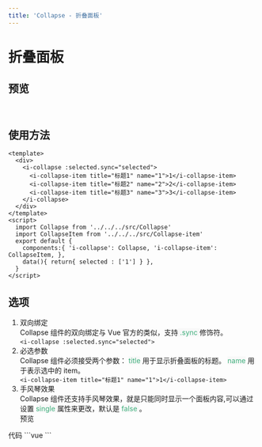 ```yaml
---
title: 'Collapse - 折叠面板'
---
```

# 折叠面板
## 预览
&nbsp;
<ClientOnly>
    <collapse-demo></collapse-demo>
</ClientOnly>

## 使用方法
```vue
<template>
  <div>
    <i-collapse :selected.sync="selected">
      <i-collapse-item title="标题1" name="1">1</i-collapse-item>
      <i-collapse-item title="标题2" name="2">2</i-collapse-item>
      <i-collapse-item title="标题3" name="3">3</i-collapse-item>
    </i-collapse>
  </div>
</template>
<script>
  import Collapse from '../../../src/Collapse'
  import CollapseItem from '../../../src/Collapse-item'
  export default {
    components:{ 'i-collapse': Collapse, 'i-collapse-item': CollapseItem, },
    data(){ return{ selected : ['1'] } },
  }
</script>
```
## 选项
1. 双向绑定  
Collapse 组件的双向绑定与 Vue 官方的类似，支持<span style='color:#3eaf7c;background-color:#F8F8F8'> .sync </span>修饰符。  
`
    <i-collapse :selected.sync="selected">
`  
2. 必选参数  
Collapse 组件必须接受两个参数： <span style='color:#3eaf7c;background-color:#F8F8F8'>title</span> 用于显示折叠面板的标题。 <span style='color:#3eaf7c;background-color:#F8F8F8'>name</span> 用于表示选中的 item。  
`
      <i-collapse-item title="标题1" name="1">1</i-collapse-item>
`  
3. 手风琴效果  
Collapse 组件还支持手风琴效果，就是只能同时显示一个面板内容,可以通过设置 <span style='color:#3eaf7c;background-color:#F8F8F8'> single </span> 属性来更改，默认是 <span style='color:#3eaf7c;background-color:#F8F8F8'> false </span>。  
预览
<ClientOnly>
    <collapse-single-demo></collapse-single-demo>
</ClientOnly>
代码  
```vue
<template>
    <div>
        <i-collapse :selected.sync="selected" single>
        <i-collapse-item title="标题1" name="1">1</i-collapse-item>
        <i-collapse-item title="标题2" name="2">2</i-collapse-item>
        <i-collapse-item title="标题3" name="3">3</i-collapse-item>
        </i-collapse>
    </div>
</template>
 <script>
    import Collapse from '../../../src/Collapse'
    import CollapseItem from '../../../src/Collapse-item'
    export default {
      components:{ 'i-collapse': Collapse, 'i-collapse-item': CollapseItem, },
        data(){ return{ selected : ['1'] } },
      }
 </script>
```